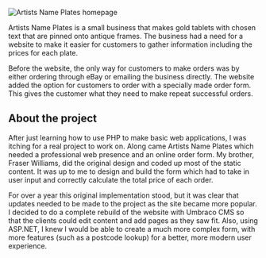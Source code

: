 ![Artists Name Plates homepage](/media/projects/artistsnameplates.jpg)

Artists Name Plates is a small business that makes gold tablets with chosen text that are pinned onto antique frames. The business had a need for a website to make it easier for customers to gather information including the prices for each plate.

Before the website, the only way for customers to make orders was by either ordering through eBay or emailing the business directly. The website added the option for customers to order with a specially made order form. This gives the customer what they need to make repeat successful orders.

## About the project

After just learning how to use PHP to make basic web applications, I was itching for a real project to work on. Along came Artists Name Plates which needed a professional web presence and an online order form. My brother, Fraser Williams, did the original design and coded up most of the static content. It was up to me to design and build the form which had to take in user input and correctly calculate the total price of each order.

For over a year this original implementation stood, but it was clear that updates needed to be made to the project as the site became more popular. I decided to do a complete rebuild of the website with Umbraco CMS so that the clients could edit content and add pages as they saw fit. Also, using ASP.NET, I knew I would be able to create a much more complex form, with more features (such as a postcode lookup) for a better, more modern user experience.
